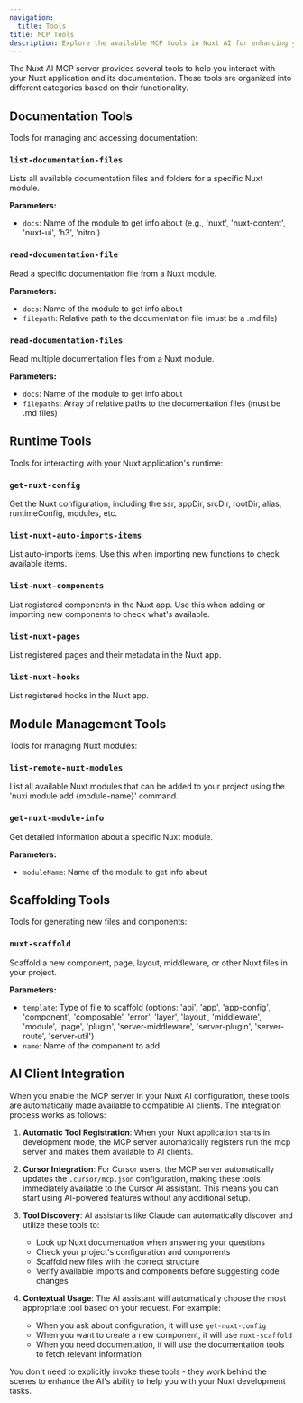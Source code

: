 ```yaml
---
navigation:
  title: Tools
title: MCP Tools
description: Explore the available MCP tools in Nuxt AI for enhancing your development workflow.
---
```


The Nuxt AI MCP server provides several tools to help you interact with your Nuxt application and its documentation. These tools are organized into different categories based on their functionality.

## Documentation Tools

Tools for managing and accessing documentation:

### `list-documentation-files`
Lists all available documentation files and folders for a specific Nuxt module.

**Parameters:**
- `docs`: Name of the module to get info about (e.g., 'nuxt', 'nuxt-content', 'nuxt-ui', 'h3', 'nitro')

### `read-documentation-file`
Read a specific documentation file from a Nuxt module.

**Parameters:**
- `docs`: Name of the module to get info about
- `filepath`: Relative path to the documentation file (must be a .md file)

### `read-documentation-files`
Read multiple documentation files from a Nuxt module.

**Parameters:**
- `docs`: Name of the module to get info about
- `filepaths`: Array of relative paths to the documentation files (must be .md files)

## Runtime Tools

Tools for interacting with your Nuxt application's runtime:

### `get-nuxt-config`
Get the Nuxt configuration, including the ssr, appDir, srcDir, rootDir, alias, runtimeConfig, modules, etc.

### `list-nuxt-auto-imports-items`
List auto-imports items. Use this when importing new functions to check available items.

### `list-nuxt-components`
List registered components in the Nuxt app. Use this when adding or importing new components to check what's available.

### `list-nuxt-pages`
List registered pages and their metadata in the Nuxt app.

### `list-nuxt-hooks`
List registered hooks in the Nuxt app.

## Module Management Tools

Tools for managing Nuxt modules:

### `list-remote-nuxt-modules`
List all available Nuxt modules that can be added to your project using the 'nuxi module add {module-name}' command.

### `get-nuxt-module-info`
Get detailed information about a specific Nuxt module.

**Parameters:**
- `moduleName`: Name of the module to get info about

## Scaffolding Tools

Tools for generating new files and components:

### `nuxt-scaffold`
Scaffold a new component, page, layout, middleware, or other Nuxt files in your project.

**Parameters:**
- `template`: Type of file to scaffold (options: 'api', 'app', 'app-config', 'component', 'composable', 'error', 'layer', 'layout', 'middleware', 'module', 'page', 'plugin', 'server-middleware', 'server-plugin', 'server-route', 'server-util')
- `name`: Name of the component to add

## AI Client Integration

When you enable the MCP server in your Nuxt AI configuration, these tools are automatically made available to compatible AI clients. The integration process works as follows:

1. **Automatic Tool Registration**: When your Nuxt application starts in development mode, the MCP server automatically registers run the mcp server and makes them available to AI clients.

2. **Cursor Integration**: For Cursor users, the MCP server automatically updates the `.cursor/mcp.json` configuration, making these tools immediately available to the Cursor AI assistant. This means you can start using AI-powered features without any additional setup.

3. **Tool Discovery**: AI assistants like Claude can automatically discover and utilize these tools to:
   - Look up Nuxt documentation when answering your questions
   - Check your project's configuration and components
   - Scaffold new files with the correct structure
   - Verify available imports and components before suggesting code changes

4. **Contextual Usage**: The AI assistant will automatically choose the most appropriate tool based on your request. For example:
   - When you ask about configuration, it will use `get-nuxt-config`
   - When you want to create a new component, it will use `nuxt-scaffold`
   - When you need documentation, it will use the documentation tools to fetch relevant information

You don't need to explicitly invoke these tools - they work behind the scenes to enhance the AI's ability to help you with your Nuxt development tasks.
